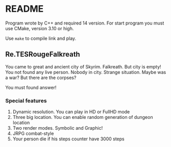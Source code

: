 # README #

Program wrote by C++ and required 14 version.
For start program you must use CMake, version 3.10 or high.

Use `make` to compile link and play.

## Re.TESRougeFalkreath ##

 You came to great and ancient city of Skyrim. Falkreath.
 But city is empty! You not found any live person. Nobody in city.
 Strange situation. Maybe was a war? But there are the corpses?
 
 You must found answer!


### Special features ###
    
 1. Dynamic resolution. You can play in HD or FullHD mode
 2. Three big location. You can enable random generation of dungeon location
 3. Two render modes. Symbolic and Graphic!
 4. JRPG combat-style
 5. Your person die if his steps counter have 3000 steps